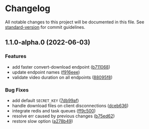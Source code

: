 # Changelog

All notable changes to this project will be documented in this file. See [standard-version](https://github.com/conventional-changelog/standard-version) for commit guidelines.

## 1.1.0-alpha.0 (2022-06-03)


### Features

* add faster convert-download endpoint ([b711068](https://github.com/huenique/audible-youtube/commit/b711068123c199e84e08d8d89e977d54e10b37d7))
* update endpoint names ([f916eee](https://github.com/huenique/audible-youtube/commit/f916eee9e3110efcf1af4073b58e54774effd90d))
* validate video duration on all endpoints ([88095f8](https://github.com/huenique/audible-youtube/commit/88095f8645ac479a2680f69415aaee3033a357d2))


### Bug Fixes

* add default `SECRET_KEY` ([7db99af](https://github.com/huenique/audible-youtube/commit/7db99aff8828d2c18b8986105517e305bc0466d3))
* handle download files on client disconnections ([dceb636](https://github.com/huenique/audible-youtube/commit/dceb6367c53ea63f490dfabc1548d6a447d90938))
* integrate redis and task queues ([ff9c500](https://github.com/huenique/audible-youtube/commit/ff9c500fa7fd32a183b87efc44dfd5350a77f44e))
* resolve err caused by previous changes ([b75ed62](https://github.com/huenique/audible-youtube/commit/b75ed627fdca5b100af115b6577ae886196eb16a))
* restore slow option ([a278b49](https://github.com/huenique/audible-youtube/commit/a278b493cdda60d0dd181f38e8cf185ae35fae26))
